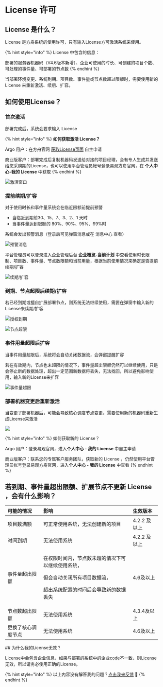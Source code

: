 # License 许可

## License 是什么？

License 是方舟系统的使用许可，只有输入License方可激活系统来使用。

{% hint style="info" %}
License 中包含的信息：

部署的服务器机器码（V4.6版本新增）、企业可使用的时长、可创建的项目个数、可处理的事件量、可部署的节点数
{% endhint %}

当部署环境变更、系统到期、项目数、事件量或节点数超过限额时，需要使用新的 License 来重新激活、续期、扩容。

## 如何使用License？

### 首次激活

部署完成后，系统会要求输入 License 

{% hint style="info" %}
**如何获取激活 License？**

Argo 用户：在方舟官网 [获取License页面](https://ark.analysys.cn/license.html) 自主申请 

商业版客户：部署完成后复制机器码发送给对接的项目经理，会有专人生成并发送给您采购期的License，也可以使用平台管理员帐号登录易观方舟官网，在 **个人中心-我的 License** 中获取
{% endhint %}

![&#x6FC0;&#x6D3B;&#x7A97;&#x53E3;](../.gitbook/assets/image%20%2867%29.png)

### 提前续期/扩容

对于使用时长和事件量系统会在临近限额前提前预警

* 当临近到期前30、15、7、3、2、1 天时
* 当事件量达到限额的 80%、90%、95%、99%时

系统会发出预警消息（登录后可见弹窗消息或在 消息中心 查看） 

![&#x9884;&#x8B66;&#x6D88;&#x606F;](../.gitbook/assets/image%20%2841%29.png)

平台管理员可以登录进入企业管理后台 **企业概览-当前计划** 中查看使用时长限制、项目数、事件量、节点数限额和当前用量，根据当前使用情况来确定是否提前续期/扩容

![&#x7EED;&#x671F;/&#x6269;&#x5BB9;](../.gitbook/assets/image%20%28210%29.png)

### 到期、节点超限后续期/扩容

若已经到期或擅自扩展部署节点，则系统无法继续使用，需要在弹窗中输入新的License来续期/扩容

![&#x6388;&#x6743;&#x5230;&#x671F;](../.gitbook/assets/image%20%28270%29.png)

![&#x8282;&#x70B9;&#x8D85;&#x9650;](../.gitbook/assets/image%20%28259%29.png)

### 事件用量超限后扩容

当事件用量超限后，系统将会自动关闭数据流，会弹窗提醒扩容

若在有效期内，节点也未超限的情况下，事件量超出限额仍然可以继续使用，只是会停止新的数据处理，超出一定范围新数据将丢失，无法找回，所以避免影响使用，输入新的License来扩容

![&#x4E8B;&#x4EF6;&#x91CF;&#x8D85;&#x9650;](../.gitbook/assets/image%20%28149%29.png)

### 部署机器变更后重新激活

当变更了部署机器后，可能会导致核心调度节点变更，需要使用新的机器码重新生成License来激活

![](../.gitbook/assets/image%20%285%29.png)

{% hint style="info" %}
如何获取新的 License？

Argo 用户：登录易观官网，进入**个人中心 - 我的 License** 中自主申请

商业版客户：联系您的专属客户服务团队，获取新的 License ，仍然使用平台管理员帐号登录易观方舟官网，进入**个人中心 - 我的 License**  中查看
{% endhint %}

## 若到期、事件量超出限额、扩展节点不更新 License ，会有什么影响？

<table>
  <thead>
    <tr>
      <th style="text-align:left">&#x53EF;&#x80FD;&#x7684;&#x60C5;&#x51B5;</th>
      <th style="text-align:left">&#x5F71;&#x54CD;</th>
      <th style="text-align:left">&#x751F;&#x6548;&#x7248;&#x672C;</th>
    </tr>
  </thead>
  <tbody>
    <tr>
      <td style="text-align:left">&#x9879;&#x76EE;&#x6570;&#x6EE1;&#x989D;</td>
      <td style="text-align:left">&#x53EF;&#x6B63;&#x5E38;&#x4F7F;&#x7528;&#x7CFB;&#x7EDF;&#xFF0C;&#x65E0;&#x6CD5;&#x521B;&#x5EFA;&#x65B0;&#x7684;&#x9879;&#x76EE;</td>
      <td
      style="text-align:left">4.2.2 &#x53CA;&#x4EE5;&#x4E0A;</td>
    </tr>
    <tr>
      <td style="text-align:left">&#x65F6;&#x95F4;&#x5230;&#x671F;</td>
      <td style="text-align:left">&#x65E0;&#x6CD5;&#x4F7F;&#x7528;&#x7CFB;&#x7EDF;</td>
      <td style="text-align:left">4.2.2 &#x53CA;&#x4EE5;&#x4E0A;</td>
    </tr>
    <tr>
      <td style="text-align:left">&#x4E8B;&#x4EF6;&#x91CF;&#x8D85;&#x51FA;&#x9650;&#x989D;</td>
      <td style="text-align:left">
        <p>&#x5728;&#x6743;&#x9650;&#x65F6;&#x95F4;&#x5185;&#xFF0C;&#x8282;&#x70B9;&#x6570;&#x672A;&#x8D85;&#x7684;&#x60C5;&#x51B5;&#x4E0B;&#x53EF;&#x4EE5;&#x7EE7;&#x7EED;&#x4F7F;&#x7528;&#x7CFB;&#x7EDF;&#xFF0C;</p>
        <p>&#x4F46;&#x4F1A;&#x81EA;&#x52A8;&#x5173;&#x95ED;&#x6240;&#x6709;&#x9879;&#x76EE;&#x6570;&#x636E;&#x6D41;&#xFF0C;</p>
        <p>&#x8D85;&#x51FA;&#x7CFB;&#x7EDF;&#x914D;&#x7F6E;&#x7684;&#x65F6;&#x95F4;&#x540E;&#x4F1A;&#x5BFC;&#x81F4;&#x65B0;&#x7684;&#x6570;&#x636E;&#x4E22;&#x5931;</p>
      </td>
      <td style="text-align:left">4.6&#x53CA;&#x4EE5;&#x4E0A;</td>
    </tr>
    <tr>
      <td style="text-align:left">&#x8282;&#x70B9;&#x6570;&#x8D85;&#x51FA;&#x9650;&#x989D;</td>
      <td style="text-align:left">&#x65E0;&#x6CD5;&#x4F7F;&#x7528;&#x7CFB;&#x7EDF;</td>
      <td style="text-align:left">4.3.4&#x53CA;&#x4EE5;&#x4E0A;</td>
    </tr>
    <tr>
      <td style="text-align:left">&#x66F4;&#x6362;&#x4E86;&#x6838;&#x5FC3;&#x8C03;&#x5EA6;&#x8282;&#x70B9;</td>
      <td
      style="text-align:left">&#x65E0;&#x6CD5;&#x4F7F;&#x7528;&#x7CFB;&#x7EDF;</td>
        <td style="text-align:left">4.6&#x53CA;&#x4EE5;&#x4E0A;</td>
    </tr>
  </tbody>
</table>## 为什么我的License无效？

License中会包含企业信息，如果与部署的系统中的企业code不一致，则License无效，所以请务必使用正确的License。

{% hint style="info" %}
以上内容没有解答我的问题？[点击我来反馈](https://support.qq.com/products/118522/) 🚀
{% endhint %}

